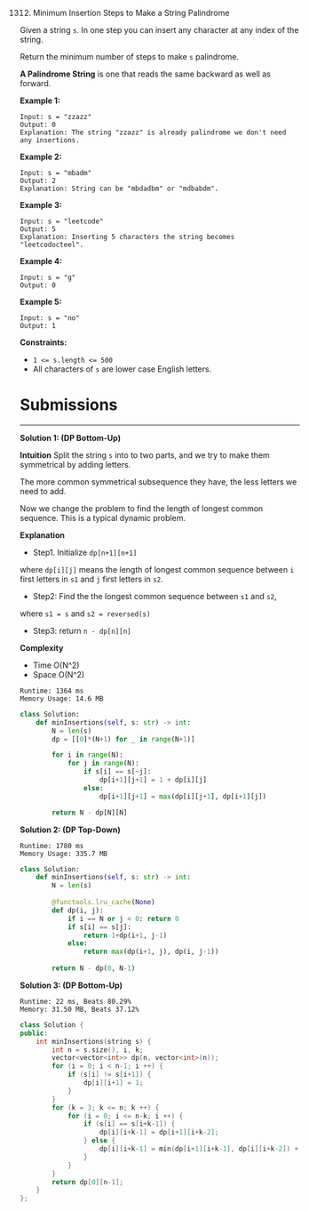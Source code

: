 1312. Minimum Insertion Steps to Make a String Palindrome

Given a string `s`. In one step you can insert any character at any index of the string.

Return the minimum number of steps to make `s` palindrome.

**A Palindrome String** is one that reads the same backward as well as forward.

 

**Example 1:**
```
Input: s = "zzazz"
Output: 0
Explanation: The string "zzazz" is already palindrome we don't need any insertions.
```

**Example 2:**
```
Input: s = "mbadm"
Output: 2
Explanation: String can be "mbdadbm" or "mdbabdm".
```

**Example 3:**
```
Input: s = "leetcode"
Output: 5
Explanation: Inserting 5 characters the string becomes "leetcodocteel".
```

**Example 4:**
```
Input: s = "g"
Output: 0
```

**Example 5:**
```
Input: s = "no"
Output: 1
```

**Constraints:**

* `1 <= s.length <= 500`
* All characters of `s` are lower case English letters.

# Submissions
---
**Solution 1: (DP Bottom-Up)**

**Intuition**
Split the string `s` into to two parts,
and we try to make them symmetrical by adding letters.

The more common symmetrical subsequence they have,
the less letters we need to add.

Now we change the problem to find the length of longest common sequence.
This is a typical dynamic problem.


**Explanation**

* Step1. Initialize `dp[n+1][n+1]`

where `dp[i][j]` means the length of longest common sequence between
`i` first letters in `s1` and `j` first letters in `s2`.

* Step2: Find the the longest common sequence between `s1` and `s2`,

where `s1 = s` and `s2 = reversed(s)`

* Step3: return `n - dp[n][n]`


**Complexity**

* Time O(N^2)
* Space O(N^2)

```
Runtime: 1364 ms
Memory Usage: 14.6 MB
```
```python
class Solution:
    def minInsertions(self, s: str) -> int:
        N = len(s)
        dp = [[0]*(N+1) for _ in range(N+1)]

        for i in range(N):
            for j in range(N):
                if s[i] == s[~j]:
                    dp[i+1][j+1] = 1 + dp[i][j]
                else:
                    dp[i+1][j+1] = max(dp[i][j+1], dp[i+1][j])

        return N - dp[N][N]
```

**Solution 2: (DP Top-Down)**
```
Runtime: 1780 ms
Memory Usage: 335.7 MB
```
```python
class Solution:
    def minInsertions(self, s: str) -> int:
        N = len(s)
        
        @functools.lru_cache(None)
        def dp(i, j):
            if i == N or j < 0: return 0
            if s[i] == s[j]:
                return 1+dp(i+1, j-1)
            else:
                return max(dp(i+1, j), dp(i, j-1))
            
        return N - dp(0, N-1)
```

**Solution 3: (DP Bottom-Up)**
```
Runtime: 22 ms, Beats 80.29%
Memory: 31.50 MB, Beats 37.12%
```
```c++
class Solution {
public:
    int minInsertions(string s) {
        int n = s.size(), i, k;
        vector<vector<int>> dp(n, vector<int>(n));
        for (i = 0; i < n-1; i ++) {
            if (s[i] != s[i+1]) {
                dp[i][i+1] = 1;
            }
        }
        for (k = 3; k <= n; k ++) {
            for (i = 0; i <= n-k; i ++) {
                if (s[i] == s[i+k-1]) {
                    dp[i][i+k-1] = dp[i+1][i+k-2];
                } else {
                    dp[i][i+k-1] = min(dp[i+1][i+k-1], dp[i][i+k-2]) + 1;
                }
            }
        }
        return dp[0][n-1];
    }
};
```
